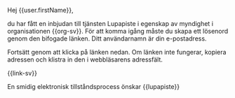 Hej {{user.firstName}},

du har f&aring;tt en inbjudan till tj&auml;nsten Lupapiste i egenskap av myndighet i organisationen {{org-sv}}. F&ouml;r att komma ig&aring;ng m&aring;ste du skapa ett l&ouml;senord genom den bifogade l&auml;nken. Ditt anv&auml;ndarnamn &auml;r din e-postadress. 

Forts&auml;tt genom att klicka p&aring; l&auml;nken nedan. Om l&auml;nken inte fungerar, kopiera adressen och klistra in den i webbl&auml;sarens adressf&auml;lt.

{{link-sv}}

En smidig elektronisk tillst&aring;ndsprocess &ouml;nskar
{{lupapiste}}
